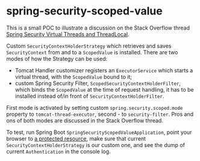 # spring-security-scoped-value

This is a small POC to illustrate a discussion on the Stack Overflow thread [Spring Security Virtual Threads and ThreadLocal](https://stackoverflow.com/questions/78166517/spring-security-virtual-threads-and-threadlocal).

Custom `SecurityContextHolderStrategy` which retrieves and saves `SecurityContext` from and to a `ScopedValue` is installed.
There are two modes of how the Strategy can be used: 
- Tomcat Handler customizer registers an `ExecutorService` which starts a virtual thread, with the `ScopedValue` bound to it;
- custom Spring Security Filter, `ScopedSecurityContextHolderFilter`, which binds the `ScopedValue` at the time of request handling, it has to be installed instead of/in front of `SecurityContextHolderFilter`.

First mode is activated by setting custom `spring.security.scoped.mode` property to `tomcat-thread-executor`, second - to `security-filter`. Pros and ons of both modes are discussed in the Stack Overflow thread. 

To test,  run Spring Boot `SpringSecurityScopedValueApplication`, point your browser to [a protected resource](http://localhost:8080/handle), make sure that current `SecurityContextHolderStrategy` is our custom one, and see the dump of current `Authentication` in the console log. 

